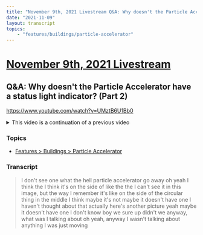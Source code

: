 ```yaml
---
title: "November 9th, 2021 Livestream Q&A: Why doesn't the Particle Accelerator have a status light indicator? (Part 2)"
date: "2021-11-09"
layout: transcript
topics:
    - "features/buildings/particle-accelerator"
---
```

# [November 9th, 2021 Livestream](../2021-11-09.md)
## Q&A: Why doesn't the Particle Accelerator have a status light indicator? (Part 2)
https://www.youtube.com/watch?v=UMztB6U1Bb0
<details>
<summary>This video is a continuation of a previous video</summary>

* [November 9th, 2021 Livestream Q&A: Why doesn't the Particle Accelerator have a status light indicator? (Part 1)](./yt-1Tg_9PXHD9Q.md) [https://www.youtube.com/watch?v=1Tg_9PXHD9Q](https://www.youtube.com/watch?v=1Tg_9PXHD9Q)
</details>


### Topics
* [Features > Buildings > Particle Accelerator](../topics/features/buildings/particle-accelerator.md)

### Transcript

> I don't see one what the hell particle accelerator go away oh yeah I think the I think it's on the side of like the the I can't see it in this image, but the way I remember it's like on the side of the circular thing in the middle I think maybe it's not maybe it doesn't have one I haven't thought about that actually here's another picture yeah maybe it doesn't have one I don't know boy we sure up didn't we anyway, what was I talking about oh yeah, anyway I wasn't talking about anything I was just moving
